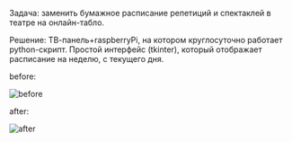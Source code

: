 Задача: заменить бумажное расписание репетиций и спектаклей в театре на онлайн-табло.

Решение: ТВ-панель+raspberryPi, на котором круглосуточно работает python-скрипт. Простой интерфейс (tkinter), который отображает расписание на неделю, с текущего дня. 

before:


![before](https://github.com/izumizumoff/online_tablo_red/assets/68441899/049c387b-e10f-4b01-8975-d4f279968416)


after:


![after](https://github.com/izumizumoff/online_tablo_red/assets/68441899/aef36001-3dae-4e25-9f42-d89447252ebe)

